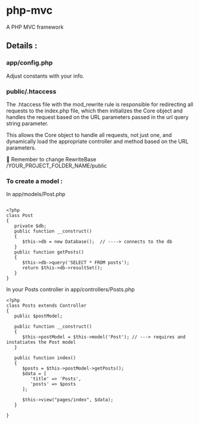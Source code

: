 # php-mvc

A PHP MVC framework

## Details :

### app/config.php

Adjust constants with your info.

### public/.htaccess

The .htaccess file with the mod_rewrite rule is responsible for redirecting all requests to the index.php file, which then initializes the Core object and handles the request based on the URL parameters passed in the url query string parameter.

This allows the Core object to handle all requests, not just one, and dynamically load the appropriate controller and method based on the URL parameters.

🚨 Remember to change RewriteBase /YOUR_PROJECT_FOLDER_NAME/public

### To create a model :

In app/models/Post.php

```

<?php
class Post
{
   private $db;
   public function __construct()
   {
      $this->db = new Database();  // ----> connects to the db
   }
   public function getPosts()
   {
      $this->db->query('SELECT * FROM posts');
      return $this->db->resultSet();
   }
}

```

In your Posts controller in app/controllers/Posts.php

```
<?php
class Posts extends Controller
{
   public $postModel;

   public function __construct()
   {
      $this->postModel = $this->model('Post'); // ---> requires and instatiates the Post model
   }

   public function index()
   {
      $posts = $this->postModel->getPosts();
      $data = [
         'title' => 'Posts',
         'posts' => $posts
      ];

      $this->view("pages/index", $data);
   }

}
```
